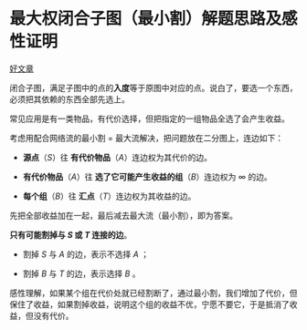 # 最大权闭合子图（最小割）解题思路及感性证明

[好文章](https://blog.csdn.net/can919/article/details/77603353)

闭合子图，满足子图中的点的**入度**等于原图中对应的点。说白了，要选一个东西，必须把其依赖的东西全部先选上。

常见应用是有一类物品，有代价选择，但把指定的一组物品全选了会产生收益。

考虑用配合网络流的最小割 $=$ 最大流解决，把问题放在二分图上，连边如下：

- **源点**（$S$）往 **有代价物品**（$A$）连边权为其代价的边。

- **有代价物品**（$A$）往 **选了它可能产生收益的组**（$B$）连边权为 $\infty$ 的边。

- **每个组**（$B$）往 **汇点**（$T$）连边权为其收益的边。

先把全部收益加在一起，最后减去最大流（最小割），即为答案。

**只有可能割掉与 $S$ 或 $T$ 连接的边**。

- 割掉 $S$ 与 $A$ 的边，表示不选择 $A$ ；

- 割掉 $B$ 与 $T$ 的边，表示选择 $B$ 。

感性理解，如果某个组在代价处就已经割断了，通过最小割，我们增加了代价，但保住了收益，如果割掉收益，说明这个组的收益不优，宁愿不要它，于是抵消了收益，但没有代价。